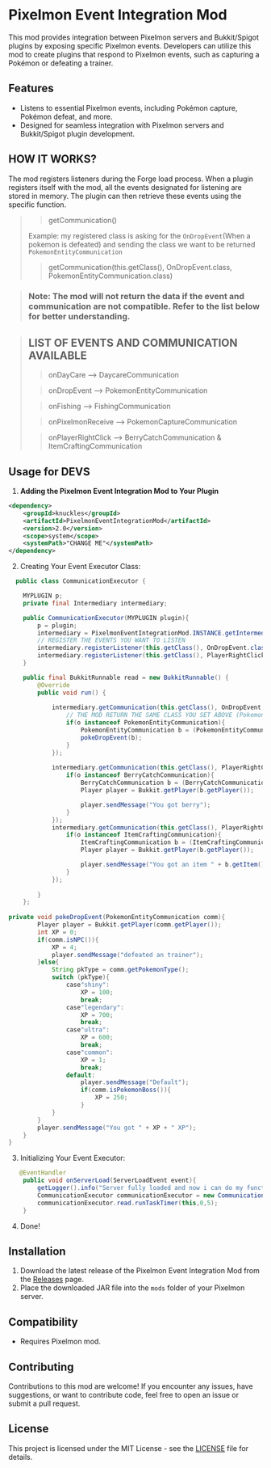 # Pixelmon Event Integration Mod

This mod provides integration between Pixelmon servers and Bukkit/Spigot plugins by exposing specific Pixelmon events. Developers can utilize this mod to create plugins that respond to Pixelmon events, such as capturing a Pokémon or defeating a trainer.

## Features

- Listens to essential Pixelmon events, including Pokémon capture, Pokémon defeat, and more.
- Designed for seamless integration with Pixelmon servers and Bukkit/Spigot plugin development.

## HOW IT WORKS?
The mod registers listeners during the Forge load process.
When a plugin registers itself with the mod,
all the events designated for listening are stored in memory.
The plugin can then retrieve these events using the specific function.
> > getCommunication()
> 
> Example: my registered class is asking for the `OnDropEvent`(When a pokemon is defeated) and sending the class we want to be returned `PokemonEntityCommunication` 
>
> > getCommunication(this.getClass(), OnDropEvent.class, PokemonEntityCommunication.class)

>### Note: The mod will not return the data if the event and communication are not compatible. Refer to the list below for better understanding.

>  ## LIST OF EVENTS AND COMMUNICATION AVAILABLE
>
> > onDayCare --> DaycareCommunication
>
> >  onDropEvent --> PokemonEntityCommunication
>
> >  onFishing --> FishingCommunication
>
> >  onPixelmonReceive --> PokemonCaptureCommunication
>
> >  onPlayerRightClick --> BerryCatchCommunication & ItemCraftingCommunication
> 

## Usage for DEVS

1. **Adding the Pixelmon Event Integration Mod to Your Plugin**

```xml
<dependency>
    <groupId>knuckles</groupId>
    <artifactId>PixelmonEventIntegrationMod</artifactId>
    <version>2.0</version>
    <scope>system</scope>
    <systemPath>"CHANGE ME"</systemPath>
</dependency>
```

2. Creating Your Event Executor Class: 
```java
  public class CommunicationExecutor {

    MYPLUGIN p;
    private final Intermediary intermediary;

    public CommunicationExecutor(MYPLUGIN plugin){
        p = plugin;
        intermediary = PixelmonEventIntegrationMod.INSTANCE.getIntermediary();
        // REGISTER THE EVENTS YOU WANT TO LISTEN
        intermediary.registerListener(this.getClass(), OnDropEvent.class);
        intermediary.registerListener(this.getClass(), PlayerRightClickListener.class);
    }

    public final BukkitRunnable read = new BukkitRunnable() {
        @Override
        public void run() {
            
            intermediary.getCommunication(this.getClass(), OnDropEvent.class, PokemonEntityCommunication.class).forEach(o -> {
                // THE MOD RETURN THE SAME CLASS YOU SET ABOVE (PokemonEntityCommunication) AS JAVA OBJECT CLASS
                if(o instanceof PokemonEntityCommunication){
                    PokemonEntityCommunication b = (PokemonEntityCommunication) o;
                    pokeDropEvent(b);
                }
            });
            
            intermediary.getCommunication(this.getClass(), PlayerRightClickListener.class, BerryCatchCommunication.class).forEach(o -> {
                if(o instanceof BerryCatchCommunication){
                    BerryCatchCommunication b = (BerryCatchCommunication) o;
                    Player player = Bukkit.getPlayer(b.getPlayer());

                    player.sendMessage("You got berry");
                }
            });
            intermediary.getCommunication(this.getClass(), PlayerRightClickListener.class, ItemCraftingCommunication.class).forEach(o -> {
                if(o instanceof ItemCraftingCommunication){
                    ItemCraftingCommunication b = (ItemCraftingCommunication) o;
                    Player player = Bukkit.getPlayer(b.getPlayer());

                    player.sendMessage("You got an item " + b.getItem());
                }
            });
            
        }
    };
  
private void pokeDropEvent(PokemonEntityCommunication comm){
        Player player = Bukkit.getPlayer(comm.getPlayer());
        int XP = 0;
        if(comm.isNPC()){
            XP = 4;
            player.sendMessage("defeated an trainer");
        }else{
            String pkType = comm.getPokemonType();
            switch (pkType){
                case"shiny":
                    XP = 100;
                    break;
                case"legendary":
                    XP = 700;
                    break;
                case"ultra":
                    XP = 600;
                    break;
                case"common":
                    XP = 1;
                    break;
                default:
                    player.sendMessage("Default");
                    if(comm.isPokemonBoss()){
                        XP = 250;
                    }
            }
        }
        player.sendMessage("You got " + XP + " XP");
    }
}
   ```
3. Initializing Your Event Executor:
```java
   @EventHandler
    public void onServerLoad(ServerLoadEvent event){
        getLogger().info("Server fully loaded and now i can do my functions :D");
        CommunicationExecutor communicationExecutor = new CommunicationExecutor(this);
        communicationExecutor.read.runTaskTimer(this,0,5);
    }
```
 
4. Done!

   
## Installation

1. Download the latest release of the Pixelmon Event Integration Mod from the [Releases](https://github.com/yourusername/Pixelmon-Event-Integration-Mod/releases) page.
2. Place the downloaded JAR file into the `mods` folder of your Pixelmon server.

## Compatibility

- Requires Pixelmon mod.

## Contributing

Contributions to this mod are welcome! If you encounter any issues, have suggestions, or want to contribute code, feel free to open an issue or submit a pull request.

## License

This project is licensed under the MIT License - see the [LICENSE](LICENSE) file for details.
